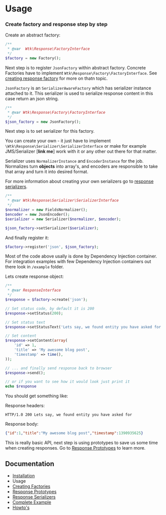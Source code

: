 # Usage

### Create factory and response step by step

Create an abstract factory:

```php
/**
 * @var  Wtk\Response\FactoryInterface
 */
$factory = new Factory();
```

Next step is to register `JsonFactory` within abstract factory. Concrete Factories have to implement `Wtk\Response\Factory\FactoryInterface`. See [creating response factory](creating_factories.md) for more on thatn topic.

`JsonFactory`  is an `SerializerAwareFactory` which has serializer instance attached to it. This serializer is used to serialize response content in this case return an json string.

```php
/**
 * @var Wtk\Response\Factory\FactoryInterface
 */
$json_factory = new JsonFactory();
```
Next step is to set serializer for this factory.

You can create your own - it just have to implement `\Wtk\Response\Serializer\SerializerInterface` or make for example JMS/Serializer [**link me**] work with it or any other out there for that matter.

Serializer uses `NormalizerInstance` and `EncoderInstance` for the job.
Normalizes turn **objects** into array's, and encoders are responsible to take
that array and turn it into desired format.

For more information about creating your own serializers go to [response serializers](creating_serializers.md).

```php
/**
 * @var Wtk\Response\Serializer\SerializerInterface
 */
$normalizer = new FieldsNormalizer();
$encoder = new JsonEncoder();
$serializer = new Serializer($normalizer, $encoder);

$json_factory->setSerializer($serializer);
```

And finally register it:

```php
$factory->register('json', $json_factory);
```

Most of the code above usally is done by Dependency Injection container.
For integration examples with few Dependency Injection containers out there look in `/example` folder.

Lets create response object:
```php
/**
 * @var ResponseInterface
 */
$response = $factory->create('json');

// Set status code, by default it is 200
$response->setStatus(200);

// Set status text
$response->setStatusText('Lets say, we found entity you have asked for');

// Set content
$response->setContent(array(
	'id' => 1,
    'title' => 'My awesome blog post',
    'timestamp' => time(),
));

// ... and finally send response back to browser
$response->send();

// or if you want to see how it would look just print it
echo $response
```

You should get something like:

Response headers:

```
HTTP/1.0 200 Lets say, we found entity you have asked for
```

Response body:

```json
{"id":1,"title":"My awesome blog post","timestamp":1390935625}
```

This is really basic API, next step is using prototypes to save us some time when creating responses.  Go to [Response Prototypes](response_prototypes.md) to learn more.

## Documentation

* [Installation](installation.md)
* Usage
* [Creating Factories](creating_factories.md)
* [Response Prototypes](response_prototypes.md)
* [Response Serializers](creating_serializers.md)
* [Complete Example](complete_example.md)
* [Howto's](howto.md)

